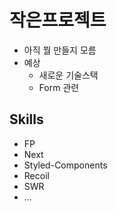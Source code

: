 # 작은프로젝트

- 아직 뭘 만들지 모름
- 예상
  - 새로운 기술스택
  - Form 관련

## Skills

- FP
- Next
- Styled-Components
- Recoil
- SWR
- ...